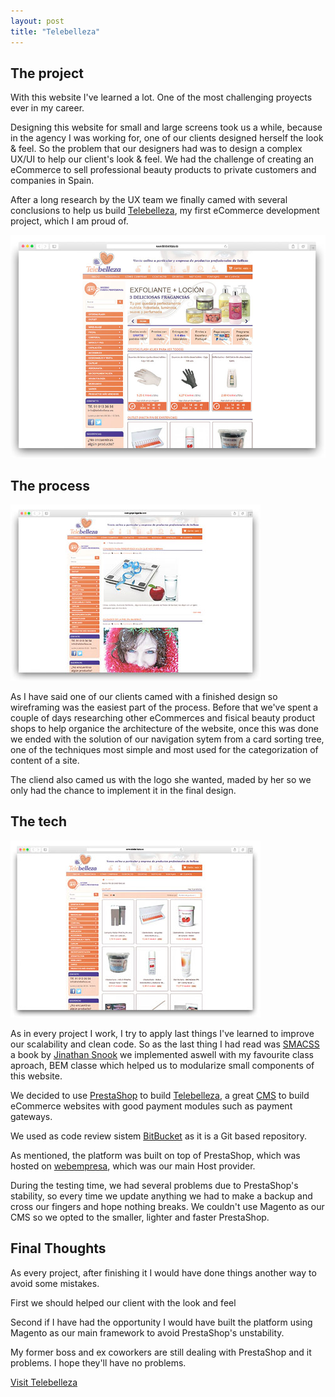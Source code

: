 ```yaml
---
layout: post
title: "Telebelleza"
---
```


## The project

With this website I've learned a lot. One of the most challenging proyects ever in my career.

Designing this website for small and large screens took us a while, because in the agency I was working for, one of our clients designed herself the look & feel. So the problem that our designers had was to design a complex UX/UI to help our client's look & feel. We had the challenge of creating an eCommerce to sell professional beauty products to private customers and companies in Spain.

After a long research by the UX team we finally camed with several conclusions to help us build [Telebelleza](http://www.telebelleza.es), my first eCommerce development project, which I am proud of.

<img src="/images/project-telebelleza-1.jpg" alt="Telebelleza's Home Page">

## The process

<img class="pull-image--right" src="/images/project-telebelleza-2.jpg" alt="Telebelleza's Blog">

As I have said one of our clients camed with a finished design so wireframing was the easiest part of the process. Before that we've spent a couple of days researching other eCommerces and fisical beauty product shops to help organice the architecture of the website, once this was done we ended with the solution of our navigation sytem from a card sorting tree, one of the techniques most simple and most used for the categorization of content of a site.

The cliend also camed us with the logo she wanted, maded by her so we only had the chance to implement it in the final design.

## The tech

<img class="pull-image--right" src="/images/project-telebelleza-3.jpg" alt="Telebelleza's Ofertas Flash">

As in every project I work, I try to apply last things I've learned to improve our scalability and clean code. So as the last thing I had read was [SMACSS](https://smacss.com/) a book by [Jinathan Snook](http://snook.ca/) we implemented aswell with my favourite class aproach, BEM classe which helped us to modularize small components of this website.

We decided to use [PrestaShop](https://www.prestashop.com) to build [Telebelleza](http://www.telebelleza.es), a great [CMS](https://en.wikipedia.org/wiki/Content_management_system) to build eCommerce websites with good payment modules such as payment gateways.

We used as code review sistem [BitBucket](https://bitbucket.org/) as it is a Git based repository.

As mentioned, the platform was built on top of PrestaShop, which was hosted on [webempresa](http://www.webempresa.com), which was our main Host provider.

During the testing time, we had several problems due to PrestaShop's stability, so every time we update anything we had to make a backup and cross our fingers and hope nothing breaks. We couldn't use Magento as our CMS so we opted to the smaller, lighter and faster PrestaShop.

## Final Thoughts

As every project, after finishing it I would have done things another way to avoid some mistakes.

First we should helped our client with the look and feel 

Second if I have had the opportunity I would have built the platform using Magento as our main framework to avoid PrestaShop's unstability.

My former boss and ex coworkers are still dealing with PrestaShop and it problems. I hope they'll have no problems.

<p class="btn--hire">
  <a href="http://telebelleza.es" target="_blank">Visit Telebelleza</a>
</p>
